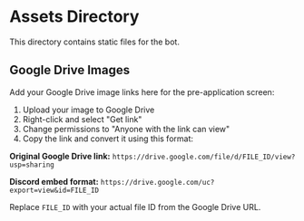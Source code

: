 # Assets Directory

This directory contains static files for the bot.

## Google Drive Images

Add your Google Drive image links here for the pre-application screen:

1. Upload your image to Google Drive
2. Right-click and select "Get link"
3. Change permissions to "Anyone with the link can view"
4. Copy the link and convert it using this format:

**Original Google Drive link:**
`https://drive.google.com/file/d/FILE_ID/view?usp=sharing`

**Discord embed format:**
`https://drive.google.com/uc?export=view&id=FILE_ID`

Replace `FILE_ID` with your actual file ID from the Google Drive URL.